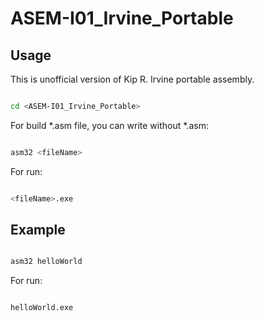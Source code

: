 ASEM-I01_Irvine_Portable
========================

## Usage

This is unofficial version of Kip R. Irvine portable assembly.

```bash

cd <ASEM-I01_Irvine_Portable>

```

For build *.asm file, you can write <fileName> without *.asm:

```bash

asm32 <fileName>

```

For run:

```bash

<fileName>.exe

```

## Example

```bash

asm32 helloWorld

```

For run:

```bash

helloWorld.exe

```
